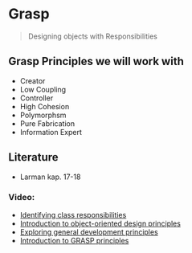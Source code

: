 # Grasp
> Designing objects with Responsibilities


## Grasp Principles we will work with
* Creator
* Low Coupling
* Controller
* High Cohesion
* Polymorphsm
* Pure Fabrication
* Information Expert

## Literature
* Larman kap. 17-18

### Video:
* [Identifying class responsibilities](https://www.lynda.com/Java-tutorials/Identifying-class-responsibilities/96949/106080-4.html)
* [Introduction to object-oriented design principles](https://www.lynda.com/Java-tutorials/Introduction-object-oriented-design-principles/96949/106102-4.html)
* [Exploring general development principles](https://www.lynda.com/Java-tutorials/Exploring-general-development-principles/96949/106103-4.html)
* [Introduction to GRASP principles](https://www.lynda.com/Java-tutorials/Introduction-GRASP-principles/96949/106106-4.html)

